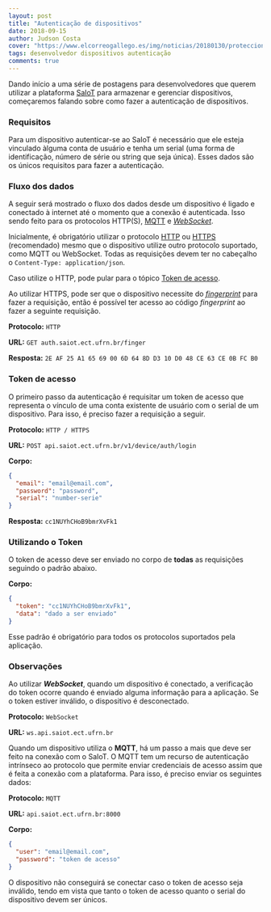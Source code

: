 ```yaml
---
layout: post
title: "Autenticação de dispositivos"
date: 2018-09-15
author: Judson Costa
cover: "https://www.elcorreogallego.es/img/noticias/20180130/protecciondatos_826037_manual.jpg"
tags: desenvolvedor dispositivos autenticação
comments: true
---
```


Dando início a uma série de postagens para desenvolvedores que querem utilizar a plataforma [SaIoT](https://saiot.ect.ufrn.br) para armazenar e gerenciar dispositivos, começaremos falando sobre como fazer a autenticação de dispositivos.

### Requisitos

Para um dispositivo autenticar-se ao SaIoT é necessário que ele esteja vinculado àlguma conta de usuário e tenha um serial (uma forma de identificação, número de série ou string que seja única). Esses dados são os únicos requisitos para fazer a autenticação.

### Fluxo dos dados

A seguir será mostrado o fluxo dos dados desde um dispositivo é ligado e conectado à internet até o momento que a conexão é autenticada. Isso sendo feito para os protocolos HTTP(S), [MQTT](https://www.ibm.com/developerworks/br/library/iot-mqtt-why-good-for-iot/index.html) e [_WebSocket_](https://developer.mozilla.org/pt-BR/docs/WebSockets).

Inicialmente, é obrigatório utilizar o protocolo [HTTP](https://developer.mozilla.org/pt-BR/docs/Web/HTTP) ou [HTTPS](https://pt.wikipedia.org/wiki/Hyper_Text_Transfer_Protocol_Secure) (recomendado) mesmo que o dispositivo utilize outro protocolo suportado, como MQTT ou WebSocket. Todas as requisições devem ter no cabeçalho o `Content-Type: application/json`.

Caso utilize o HTTP, pode pular para o tópico [Token de acesso](#token-de-acesso).

Ao utilizar HTTPS, pode ser que o dispositivo necessite do [_fingerprint_](https://www.grc.com/fingerprints.htm) para fazer a requisição, então é possível ter acesso ao código _fingerprint_ ao fazer a seguinte requisição.

**Protocolo:** `HTTP`

**URL:** `GET auth.saiot.ect.ufrn.br/finger`

**Resposta:** `2E AF 25 A1 65 69 00 6D 64 8D D3 10 D0 48 CE 63 CE 0B FC B0`

### Token de acesso

O primeiro passo da autenticação é requisitar um token de acesso que representa o vínculo de uma conta existente de usuário com o serial de um dispositivo. Para isso, é preciso fazer a requisição a seguir.

**Protocolo:** `HTTP / HTTPS`

**URL:** `POST api.saiot.ect.ufrn.br/v1/device/auth/login`

**Corpo:**

```json
{
  "email": "email@email.com",
  "password": "password",
  "serial": "number-serie"
}
```

**Resposta:** `cc1NUYhCHoB9bmrXvFk1`

### Utilizando o Token

O token de acesso deve ser enviado no corpo de **todas** as requisições seguindo o padrão abaixo.

**Corpo:**

```json
{
  "token": "cc1NUYhCHoB9bmrXvFk1",
  "data": "dado a ser enviado"
}
```

Esse padrão é obrigatório para todos os protocolos suportados pela aplicação.

### Observações

Ao utilizar **_WebSocket_**, quando um dispositivo é conectado, a verificação do token ocorre quando é enviado alguma informação para a aplicação. Se o token estiver inválido, o dispositivo é desconectado.

**Protocolo:** `WebSocket`

**URL:** `ws.api.saiot.ect.ufrn.br`

Quando um dispositivo utiliza o **MQTT**, há um passo a mais que deve ser feito na conexão com o SaIoT. O MQTT tem um recurso de autenticação intrínseco ao protocolo que permite enviar credenciais de acesso assim que é feita a conexão com a plataforma. Para isso, é preciso enviar os seguintes dados:

**Protocolo:** `MQTT`

**URL:** `api.saiot.ect.ufrn.br:8000`

**Corpo:**

```json
{
  "user": "email@email.com",
  "password": "token de acesso"
}
```

O dispositivo não conseguirá se conectar caso o token de acesso seja inválido, tendo em vista que tanto o token de acesso quanto o serial do dispositivo devem ser únicos.
